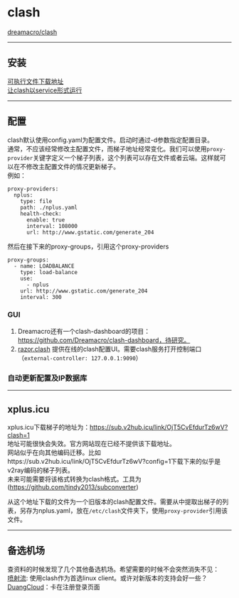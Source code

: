 # clash
[dreamacro/clash](https://github.com/Dreamacro/clash)


-------
## 安装
[可执行文件下载地址](https://github.com/Dreamacro/clash/releases/tag/premium)  
[让clash以service形式运行](https://github.com/Dreamacro/clash/wiki/clash-as-a-daemon)  


-------
## 配置
clash默认使用config.yaml为配置文件。启动时通过-d参数指定配置目录。  
通常，不应该经常修改主配置文件，而梯子地址经常变化。我们可以使用`proxy-provider`关键字定义一个梯子列表，这个列表可以存在文件或者云端。这样就可以在不修改主配置文件的情况更新梯子。  
例如：  
```
proxy-providers:
  nplus:
    type: file
    path: ./nplus.yaml
    health-check:
      enable: true
      interval: 108000
      url: http://www.gstatic.com/generate_204
```

然后在接下来的proxy-groups，引用这个proxy-providers  
```
proxy-groups:
  - name: LOADBALANCE
    type: load-balance
    use:
      - nplus
    url: http://www.gstatic.com/generate_204
    interval: 300
```

### GUI
1. Dreamacro还有一个clash-dashboard的项目：https://github.com/Dreamacro/clash-dashboard，待研究。
2. [razor.clash](https://clash.razord.top) 提供在线的clash配置UI。需要clash服务打开控制端口（`external-controller: 127.0.0.1:9090`）

### 自动更新配置及IP数据库

-------
## xplus.icu

xplus.icu下载梯子的地址为：https://sub.v2hub.icu/link/OjT5CvEfdurTz6wV?clash=1  
地址可能很快会失效。官方网站现在已经不提供该下载地址。  
网站似乎在向其他编码迁移。比如https://sub.v2hub.icu/link/OjT5CvEfdurTz6wV?config=1下载下来的似乎是v2ray编码的梯子列表。  
未来可能需要将该格式转换为clash格式。工具为(https://github.com/tindy2013/subconverter)

从这个地址下载的文件为一个旧版本的clash配置文件。需要从中提取出梯子的列表，另存为nplus.yaml，放在`/etc/clash`文件夹下，使用`proxy-provider`引用该文件。


-------
## 备选机场
查资料的时候发现了几个其他备选机场。希望需要的时候不会突然消失不见：  
[喷射流](https://jetstream.zendesk.com/hc/zh-tw): 使用clash作为首选linux client。或许对新版本的支持会好一些？  
[DuangCloud](https://www.dcrelay.me/)：卡在注册登录页面
